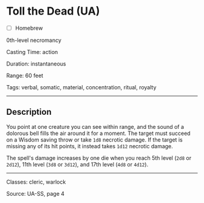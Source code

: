 # Toll the Dead (UA)

- [ ] Homebrew

0th-level necromancy

Casting Time: action

Duration: instantaneous

Range: 60 feet

Tags: verbal, somatic, material, concentration, ritual, royalty

---

## Description
You point at one creature you can see within range, and the sound of a dolorous bell fills the air around it for a moment. The target must succeed on a Wisdom saving throw or take `1d8` necrotic damage. If the target is missing any of its hit points, it instead takes `1d12` necrotic damage.

The spell's damage increases by one die when you reach 5th level (`2d8` or `2d12`), 11th level (`3d8` or `3d12`), and 17th level (`4d8` or `4d12`).

---

Classes: cleric, warlock

Source: UA-SS, page 4

